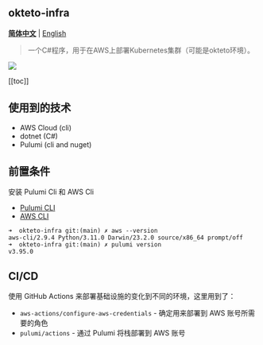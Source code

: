okteto-infra
---

**[简体中文](./README.md)** | [English](./README_en-US.md)

> 一个C#程序，用于在AWS上部署Kubernetes集群（可能是okteto环境）。

![](https://www.pulumi.com/templates/kubernetes/aws/architecture.png)

[[toc]]

## 使用到的技术

- AWS Cloud (cli)
- dotnet (C#)
- Pulumi (cli and nuget)

## 前置条件

安装 Pulumi Cli 和 AWS Cli

- [Pulumi CLI](https://www.pulumi.com/docs/get-started/install/)
- [AWS CLI](https://docs.aws.amazon.com/cli/latest/userguide/cli-chap-install.html)

```
➜  okteto-infra git:(main) ✗ aws --version
aws-cli/2.9.4 Python/3.11.0 Darwin/23.2.0 source/x86_64 prompt/off
➜  okteto-infra git:(main) ✗ pulumi version
v3.95.0
```

## CI/CD

使用 GitHub Actions 来部署基础设施的变化到不同的环境，这里用到了：

- `aws-actions/configure-aws-credentials` - 确定用来部署到 AWS 账号所需要的角色
- `pulumi/actions` - 通过 Pulumi 将栈部署到 AWS 账号


